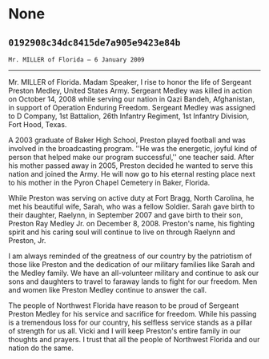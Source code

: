 # None
## `0192908c34dc8415de7a905e9423e84b`
`Mr. MILLER of Florida — 6 January 2009`

---


Mr. MILLER of Florida. Madam Speaker, I rise to honor the life of 
Sergeant Preston Medley, United States Army. Sergeant Medley was killed 
in action on October 14, 2008 while serving our nation in Qazi Bandeh, 
Afghanistan, in support of Operation Enduring Freedom. Sergeant Medley 
was assigned to D Company, 1st Battalion, 26th Infantry Regiment, 1st 
Infantry Division, Fort Hood, Texas.

A 2003 graduate of Baker High School, Preston played football and was 
involved in the broadcasting program. ''He was the energetic, joyful 
kind of person that helped make our program successful,'' one teacher 
said. After his mother passed away in 2005, Preston decided he wanted 
to serve this nation and joined the Army. He will now go to his eternal 
resting place next to his mother in the Pyron Chapel Cemetery in Baker, 
Florida.

While Preston was serving on active duty at Fort Bragg, North 
Carolina, he met his beautiful wife, Sarah, who was a fellow Soldier. 
Sarah gave birth to their daughter, Raelynn, in September 2007 and gave 
birth to their son, Preston Ray Medley Jr. on December 8, 2008. 
Preston's name, his fighting spirit and his caring soul will continue 
to live on through Raelynn and Preston, Jr.

I am always reminded of the greatness of our country by the 
patriotism of those like Preston and the dedication of our military 
families like Sarah and the Medley family. We have an all-volunteer 
military and continue to ask our sons and daughters to travel to 
faraway lands to fight for our freedom. Men and women like Preston 
Medley continue to answer the call.

The people of Northwest Florida have reason to be proud of Sergeant 
Preston Medley for his service and sacrifice for freedom. While his 
passing is a tremendous loss for our country, his selfless service 
stands as a pillar of strength for us all. Vicki and I will keep 
Preston's entire family in our thoughts and prayers. I trust that all 
the people of Northwest Florida and our nation do the same.
